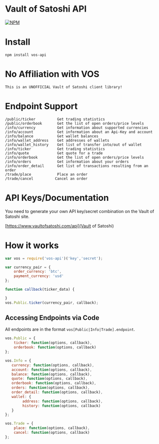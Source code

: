 # Vault of Satoshi API
[![NPM](https://nodei.co/npm/vos-api.png)](https://nodei.co/npm/vos-api/)


# Install
`npm install vos-api`

# No Affiliation with VOS
`This is an UNOFFICIAL Vault of Satoshi client library!`

# Endpoint Support
```
/public/ticker          Get trading statistics
/public/orderbook       Get the list of open orders/price levels
/info/currency          Get information about supported currencies
/info/account           Get information about an Api-Key and account
/info/balance           Get wallet balances
/info/wallet_address    Get addresses of wallets
/info/wallet_history    Get list of transfer into/out of wallet
/info/ticker            Get trading statistics
/info/quote             Get quote for a trade
/info/orderbook         Get the list of open orders/price levels
/info/orders            Get information about your orders
/info/order_detail      Get list of transactions resulting from an order
/trade/place            Place an order
/trade/cancel          Cancel an order
```

# API Keys/Documentation
You need to generate your own API key/secret combination on the Vault of Satoshi 
site. 

[https://www.vaultofsatoshi.com/api](Vault of Satoshi)

# How it works
```javascript
var vos = require('vos-api')('key','secret');

var currency_pair = {
    order_currency: 'btc',
    payment_currency: 'usd'
};

function callback(ticker_data) {

}
vos.Public.ticker(currency_pair, callback);
```


## Accessing Endpoints via Code
All endpoints are in the format `vos[Public|Info|Trade].endpoint`. 

```javascript
vos.Public = {
    ticker: function(options, callback),
    orderbook: function(options, callback)
};

vos.Info = {
   currency: function(options, callback),
   account: function(options, callback),
   balance: function(options, callback),
   quote: function(options, callback),
   orderbook: function(options, callback),
   orders: function(options, callback),
   order_detail: function(options, callback),
   wallet: {
        address: function(options, callback),
        history: function(options, callback)
   }
};

vos.Trade = {
    place: function(options, callback),
    cancel: function(options, callback)
};
```
